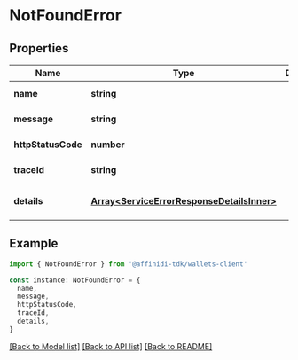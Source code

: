 # NotFoundError

## Properties

| Name               | Type                                                                                     | Description | Notes                             |
| ------------------ | ---------------------------------------------------------------------------------------- | ----------- | --------------------------------- |
| **name**           | **string**                                                                               |             | [default to undefined]            |
| **message**        | **string**                                                                               |             | [default to undefined]            |
| **httpStatusCode** | **number**                                                                               |             | [default to undefined]            |
| **traceId**        | **string**                                                                               |             | [default to undefined]            |
| **details**        | [**Array&lt;ServiceErrorResponseDetailsInner&gt;**](ServiceErrorResponseDetailsInner.md) |             | [optional] [default to undefined] |

## Example

```typescript
import { NotFoundError } from '@affinidi-tdk/wallets-client'

const instance: NotFoundError = {
  name,
  message,
  httpStatusCode,
  traceId,
  details,
}
```

[[Back to Model list]](../README.md#documentation-for-models) [[Back to API list]](../README.md#documentation-for-api-endpoints) [[Back to README]](../README.md)
